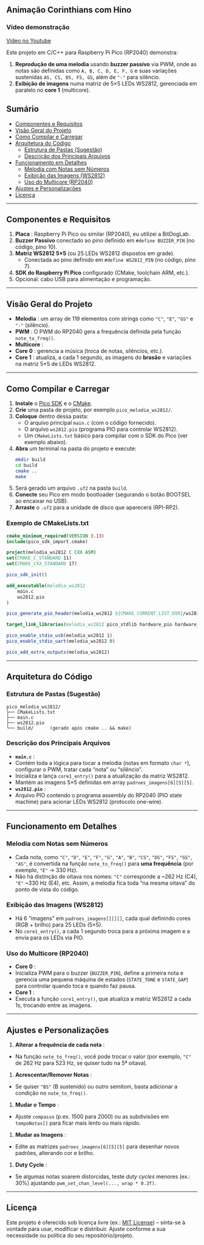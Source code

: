 ## Animação Corinthians com Hino

### Vídeo demonstração

[Vídeo no Youtube](https://www.youtube.com/shorts/NxCLKEuAZtM)

Este projeto em C/C++ para Raspberry Pi Pico (RP2040) demonstra:

1. **Reprodução de uma melodia** usando **buzzer passivo** via PWM, onde as notas são definidas como  `A, B, C, D, E, F, G` e suas variações sustenidas `AS, CS, DS, FS, GS`, além de `"-"` para silêncio.
2. **Exibição de imagens** numa matriz de 5×5 LEDs WS2812, gerenciada em paralelo no **core 1** (multicore).

## Sumário

* [Componentes e Requisitos](https://chatgpt.com/c/67a14930-b688-800b-8062-fe8ddc2a6c53#componentes-e-requisitos)
* [Visão Geral do Projeto](https://chatgpt.com/c/67a14930-b688-800b-8062-fe8ddc2a6c53#vis%C3%A3o-geral-do-projeto)
* [Como Compilar e Carregar](https://chatgpt.com/c/67a14930-b688-800b-8062-fe8ddc2a6c53#como-compilar-e-carregar)
* [Arquitetura do Código](https://chatgpt.com/c/67a14930-b688-800b-8062-fe8ddc2a6c53#arquitetura-do-c%C3%B3digo)
  * [Estrutura de Pastas (Sugestão)](https://chatgpt.com/c/67a14930-b688-800b-8062-fe8ddc2a6c53#estrutura-de-pastas-sugest%C3%A3o)
  * [Descrição dos Principais Arquivos](https://chatgpt.com/c/67a14930-b688-800b-8062-fe8ddc2a6c53#descri%C3%A7%C3%A3o-dos-principais-arquivos)
* [Funcionamento em Detalhes](https://chatgpt.com/c/67a14930-b688-800b-8062-fe8ddc2a6c53#funcionamento-em-detalhes)
  * [Melodia com Notas sem Números](https://chatgpt.com/c/67a14930-b688-800b-8062-fe8ddc2a6c53#melodia-com-notas-sem-n%C3%BAmeros)
  * [Exibição das Imagens (WS2812)](https://chatgpt.com/c/67a14930-b688-800b-8062-fe8ddc2a6c53#exibi%C3%A7%C3%A3o-das-imagens-ws2812)
  * [Uso do Multicore (RP2040)](https://chatgpt.com/c/67a14930-b688-800b-8062-fe8ddc2a6c53#uso-do-multicore-rp2040)
* [Ajustes e Personalizações](https://chatgpt.com/c/67a14930-b688-800b-8062-fe8ddc2a6c53#ajustes-e-personaliza%C3%A7%C3%B5es)
* [Licença](https://chatgpt.com/c/67a14930-b688-800b-8062-fe8ddc2a6c53#licen%C3%A7a)

---

## Componentes e Requisitos

1. **Placa** : Raspberry Pi Pico ou similar (RP2040), eu utilizei a BitDogLab.
2. **Buzzer Passivo** conectado ao pino definido em `#define BUZZER_PIN` (no código, pino 10).
3. **Matriz WS2812 5×5** (ou 25 LEDs WS2812 dispostos em grade).
   * Conectada ao pino definido em `#define WS2812_PIN` (no código, pino 7).
4. **SDK do Raspberry Pi Pico** configurado (CMake, toolchain ARM, etc.).
5. Opcional: cabo USB para alimentação e programação.

---

## Visão Geral do Projeto

* **Melodia** : um array de 119 elementos com strings como `"C"`, `"E"`, `"GS"` e `"-"` (silêncio).
* **PWM** : O PWM do RP2040 gera a frequência definida pela função `note_to_freq()`.
* **Multicore** :
* **Core 0** : gerencia a música (troca de notas, silêncios, etc.).
* **Core 1** : atualiza, a cada 1 segundo, as imagens do **brasão** e variações na matriz 5×5 de LEDs WS2812.

---

## Como Compilar e Carregar

1. **Instale** o [Pico SDK](https://github.com/raspberrypi/pico-sdk) e o [CMake](https://cmake.org/).
2. **Crie** uma pasta de projeto, por exemplo `pico_melodia_ws2812/`.
3. **Coloque** dentro dessa pasta:
   * O arquivo principal `main.c` (com o código fornecido).
   * O arquivo `ws2812.pio` (programa PIO para controlar WS2812).
   * Um `CMakeLists.txt` básico para compilar com o SDK do Pico (ver exemplo abaixo).
4. **Abra** um terminal na pasta do projeto e execute:
   ```bash
   mkdir build
   cd build
   cmake ..
   make
   ```
5. Será gerado um arquivo `.uf2` na pasta `build`.
6. **Conecte** seu Pico em modo bootloader (segurando o botão BOOTSEL ao encaixar no USB).
7. **Arraste** o `.uf2` para a unidade de disco que aparecerá (RPI-RP2).

### Exemplo de CMakeLists.txt

```cmake
cmake_minimum_required(VERSION 3.13)
include(pico_sdk_import.cmake)

project(melodia_ws2812 C CXX ASM)
set(CMAKE_C_STANDARD 11)
set(CMAKE_CXX_STANDARD 17)

pico_sdk_init()

add_executable(melodia_ws2812
    main.c
    ws2812.pio
)

pico_generate_pio_header(melodia_ws2812 ${CMAKE_CURRENT_LIST_DIR}/ws2812.pio)

target_link_libraries(melodia_ws2812 pico_stdlib hardware_pio hardware_pwm)

pico_enable_stdio_usb(melodia_ws2812 1)
pico_enable_stdio_uart(melodia_ws2812 0)

pico_add_extra_outputs(melodia_ws2812)
```

---

## Arquitetura do Código

### Estrutura de Pastas (Sugestão)

```
pico_melodia_ws2812/
├── CMakeLists.txt
├── main.c
├── ws2812.pio
└── build/      (gerado após cmake .. && make)
```

### Descrição dos Principais Arquivos

* **`main.c`** :
* Contém toda a lógica para tocar a melodia (notas em formato `char *`), configurar o PWM, tratar cada “nota” ou “silêncio”.
* Inicializa e lança `core1_entry()` para a atualização da matriz WS2812.
* Mantém as imagens 5×5 definidas em array `padroes_imagens[6][5][5]`.
* **`ws2812.pio`** :
* Arquivo PIO contendo o programa assembly do RP2040 (PIO state machine) para acionar LEDs WS2812 (protocolo one-wire).

---

## Funcionamento em Detalhes

### Melodia com Notas sem Números

* Cada nota, como `"C"`, `"D"`, `"E"`, `"F"`, `"G"`, `"A"`, `"B"`, `"CS"`, `"DS"`, `"FS"`, `"GS"`, `"AS"`, é convertida na função `note_to_freq()` para **uma frequência** (por exemplo, `"E"` → 330 Hz).
* Não há distinção de oitava nos nomes: `"C"` corresponde a ~262 Hz (C4), `"E"` ~330 Hz (E4), etc. Assim, a melodia fica toda “na mesma oitava” do ponto de vista do código.

### Exibição das Imagens (WS2812)

* Há 6 “imagens” em `padroes_imagens[][][]`, cada qual definindo cores (RGB + brilho) para 25 LEDs (5×5).
* No `core1_entry()`, a cada 1 segundo troca para a próxima imagem e a envia para os LEDs via PIO.

### Uso do Multicore (RP2040)

* **Core 0** :
* Inicializa PWM para o buzzer (`BUZZER_PIN`), define a primeira nota e gerencia uma pequena máquina de estados (`STATE_TONE` e `STATE_GAP`) para controlar quando toca e quando faz pausa.
* **Core 1** :
* Executa a função `core1_entry()`, que atualiza a matriz WS2812 a cada 1s, trocando entre as imagens.

---

## Ajustes e Personalizações

1. **Alterar a frequência de cada nota** :

* Na função `note_to_freq()`, você pode trocar o valor (por exemplo, `"C"` de 262 Hz para 523 Hz, se quiser tudo na 5ª oitava).

1. **Acrescentar/Remover Notas** :

* Se quiser `"BS"` (B sustenido) ou outro semitom, basta adicionar a condição no `note_to_freq()`.

1. **Mudar o Tempo** :

* Ajuste `compasso` (p.ex. 1500 para 2000) ou as subdivisões em `tempoNotas[]` para ficar mais lento ou mais rápido.

1. **Mudar as Imagens** :

* Edite as matrizes `padroes_imagens[6][5][5]` para desenhar novos padrões, alterando cor e brilho.

1. **Duty Cycle** :

* Se algumas notas soarem distorcidas, teste *duty cycles* menores (ex.: 30%) ajustando `pwm_set_chan_level(..., wrap * 0.3f)`.

---

## Licença

Este projeto é oferecido sob licença livre (ex.: [MIT License](https://opensource.org/licenses/MIT)) – sinta-se à vontade para usar, modificar e distribuir. Ajuste conforme a sua necessidade ou política do seu repositório/projeto.
